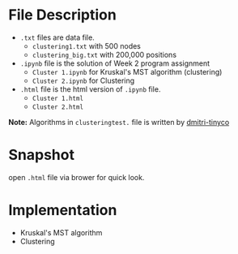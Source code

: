 # File Description
- `.txt` files are data file. 
  - `clustering1.txt` with 500 nodes
  - `clustering_big.txt` with 200,000 positions
- `.ipynb` file is the solution of Week 2 program assignment
  - `Cluster 1.ipynb` for Kruskal's MST algorithm (clustering)
  - `Cluster 2.ipynb` for Clustering
- `.html` file is the html version of `.ipynb` file.
  - `Cluster 1.html`
  - `Cluster 2.html`

**Note:** Algorithms in `clusteringtest.` file is written by [dmitri-tinyco](https://github.com/dbarabanov/coursera/tree/master/algorithms_2/assignment_2)

# Snapshot
open `.html` file via brower for quick look.

# Implementation
- Kruskal's MST algorithm
- Clustering
